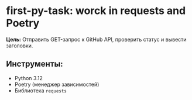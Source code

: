 # first-py-task: worck in requests and Poetry

**Цель:** Отправить GET-запрос к GitHub API, проверить статус и вывести заголовки.

## Инструменты:

- Python 3.12
- Poetry (менеджер зависимостей)
- Библиотека `requests`
